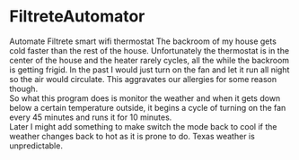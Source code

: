 # FiltreteAutomator
Automate Filtrete smart wifi thermostat
The backroom of my house gets cold faster than the rest of the house.  Unfortunately the thermostat is in the center of the house
and the heater rarely cycles, all the while the backroom is getting frigid. In the past I would just turn on the fan and let it 
run all night so the air would circulate.  This aggravates our allergies for some reason though.  
So what this program does is monitor the weather and when it gets down below a certain temperature outside,
it begins a cycle of turning on the fan every 45 minutes and runs it for 10 minutes.  
Later I might add something to make switch the mode back to cool if the weather changes back to hot as it is prone to do.  Texas
weather is unpredictable.
